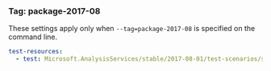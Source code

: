 
### Tag: package-2017-08

These settings apply only when `--tag=package-2017-08` is specified on the command line.

```yaml $(tag) == 'package-2017-08'
test-resources:
  - test: Microsoft.AnalysisServices/stable/2017-08-01/test-scenarios/servers.yaml
```
